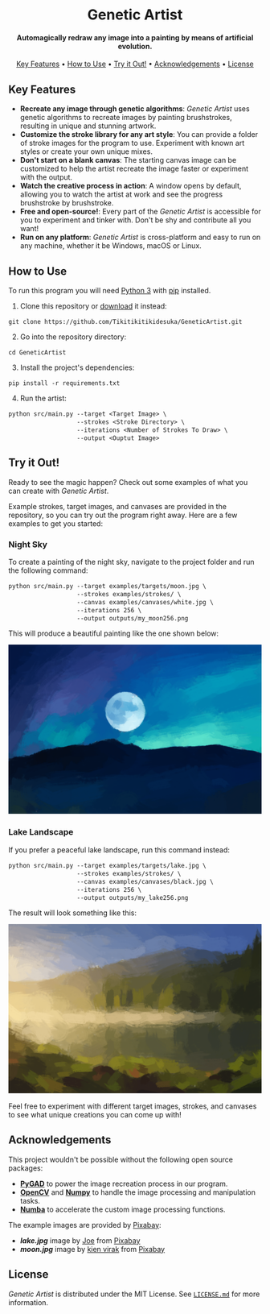 <h1 align="center">
    Genetic Artist
</h1>

<h4 align="center">
    Automagically redraw any image into a painting by means of artificial evolution.
</h4>

<p align="center">
    <a href="#key-features">Key Features</a> •
    <a href="#how-to-use">How to Use</a> •
    <a href="#try-it-out">Try it Out!</a> •
    <a href="#acknowledgements">Acknowledgements</a> •
    <a href="#license">License</a>
</p>

##  Key Features

* **Recreate any image through genetic algorithms**: _Genetic Artist_ uses genetic algorithms to recreate images by painting brushstrokes, resulting in unique and stunning artwork.
* **Customize the stroke library for any art style**: You can provide a folder of stroke images for the program to use. Experiment with known art styles or create your own unique mixes.
* **Don't start on a blank canvas**: The starting canvas image can be customized to help the artist recreate the image faster or experiment with the output.
* **Watch the creative process in action**: A window opens by default, allowing you to watch the artist at work and see the progress brushstroke by brushstroke.
* **Free and open-source!**: Every part of the _Genetic Artist_ is accessible for you to experiment and tinker with. Don't be shy and contribute all you want!
* **Run on any platform**: _Genetic Artist_ is cross-platform and easy to run on any machine, whether it be Windows, macOS or Linux.

## How to Use

To run this program you will need [Python 3](https://www.python.org/) with [pip](https://pypi.org/project/pip/) installed.

1. Clone this repository or [download](https://github.com/Tikitikitikidesuka/GeneticArtist/archive/refs/heads/main.zip) it instead:

```shell
git clone https://github.com/Tikitikitikidesuka/GeneticArtist.git
```

2. Go into the repository directory:

 ```shell
 cd GeneticArtist
 ```

3. Install the project's dependencies:

```shell
pip install -r requirements.txt
```

4. Run the artist:

```shell
python src/main.py --target <Target Image> \
                   --strokes <Stroke Directory> \
                   --iterations <Number of Strokes To Draw> \
                   --output <Ouptut Image>
```

## Try it Out!

Ready to see the magic happen? Check out some examples of what you can create with _Genetic Artist_.

Example strokes, target images, and canvases are provided in the repository, so you can try out the program right away.
Here are a few examples to get you started:

### Night Sky

To create a painting of the night sky, navigate to the project folder and run the following command:

```shell
python src/main.py --target examples/targets/moon.jpg \
                   --strokes examples/strokes/ \
                   --canvas examples/canvases/white.jpg \
                   --iterations 256 \
                   --output outputs/my_moon256.png
```

This will produce a beautiful painting like the one shown below:

<p align="center">
    <img src="assets/outputs/moon0256.png" />
</p>

### Lake Landscape

If you prefer a peaceful lake landscape, run this command instead:

```shell
python src/main.py --target examples/targets/lake.jpg \
                   --strokes examples/strokes/ \
                   --canvas examples/canvases/black.jpg \
                   --iterations 256 \
                   --output outputs/my_lake256.png
```

The result will look something like this:

<p align="center">
    <img src="assets/outputs/lake0256.png" />
</p>

Feel free to experiment with different target images, strokes, and canvases to see what unique creations you can come up with!

## Acknowledgements

This project wouldn't be possible without the following open source packages:

* **[PyGAD](https://pygad.readthedocs.io/en/latest/)** to power the image recreation process in our program.
* **[OpenCV](https://opencv.org/)** and **[Numpy](https://numpy.org/)** to handle the image processing and manipulation tasks.
* **[Numba](https://numba.pydata.org/)** to accelerate the custom image processing functions.

The example images are provided by [Pixabay](https://pixabay.com/):

* ***lake.jpg*** image by <a href="https://pixabay.com/users/jplenio-7645255/?utm_source=link-attribution&amp;utm_medium=referral&amp;utm_campaign=image&amp;utm_content=7644166">Joe</a> from <a href="https://pixabay.com//?utm_source=link-attribution&amp;utm_medium=referral&amp;utm_campaign=image&amp;utm_content=7644166">Pixabay</a>
* ***moon.jpg*** image by <a href="https://pixabay.com/users/kienvirak-11003985/?utm_source=link-attribution&amp;utm_medium=referral&amp;utm_campaign=image&amp;utm_content=4855256">kien virak</a> from <a href="https://pixabay.com//?utm_source=link-attribution&amp;utm_medium=referral&amp;utm_campaign=image&amp;utm_content=4855256">Pixabay</a>

## License

_Genetic Artist_ is distributed under the MIT License. See [`LICENSE.md`](https://github.com/Tikitikitikidesuka/GeneticArtist/blob/168171a1d6d329c7f488cee31380a57f945ed343/LICENSE.md) for more information.
